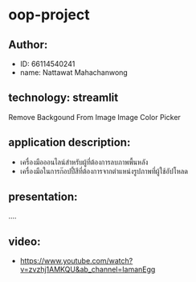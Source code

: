 # oop-project

## Author:

* ID: 66114540241
* name: Nattawat Mahachanwong

## technology: streamlit
Remove Backgound From Image
Image Color Picker
## application description:

* เครื่องมือออนไลน์สำหรับผู้ที่ต้องการลบภาพพื้นหลัง
* เครื่องมือในการก๊อปปี้สีที่ต้องการจากตำแหน่งรูปภาพที่ผู้ใช้อัปโหลด

## presentation:
....

## video:
* https://www.youtube.com/watch?v=zvzhj1AMKQU&ab_channel=IamanEgg

